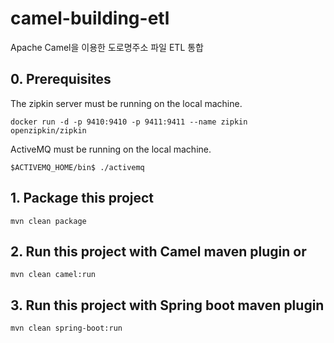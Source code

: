# camel-building-etl
Apache Camel을 이용한 도로명주소 파일 ETL 통합

## 0. Prerequisites
The zipkin server must be running on the local machine.

	docker run -d -p 9410:9410 -p 9411:9411 --name zipkin openzipkin/zipkin

ActiveMQ must be running on the local machine.

	$ACTIVEMQ_HOME/bin$ ./activemq

## 1. Package this project

    mvn clean package

## 2. Run this project with Camel maven plugin or

    mvn clean camel:run

## 3. Run this project with Spring boot maven plugin

    mvn clean spring-boot:run
